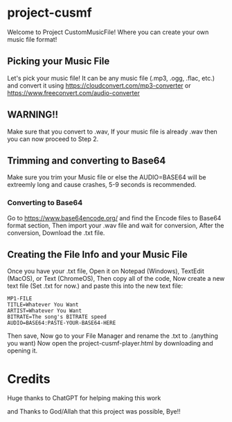 
# project-cusmf

Welcome to Project CustomMusicFile! Where you can create your own music file format!
## Picking your Music File

Let's pick your music file! It can be any music file (.mp3, .ogg, .flac, etc.) and convert it using https://cloudconvert.com/mp3-converter or https://www.freeconvert.com/audio-converter
## WARNING!!

Make sure that you convert to .wav, If your music file is already .wav then you can now proceed to Step 2.
## Trimming and converting to Base64

Make sure you trim your Music file or else the AUDIO=BASE64 will be extreemly long and cause crashes, 5-9 seconds is recommended.

### Converting to Base64

Go to https://www.base64encode.org/ and find the Encode files to Base64 format section, Then import your .wav file and wait for conversion, After the conversion, Download the .txt file.

## Creating the File Info and your Music File

Once you have your .txt file, Open it on Notepad (Windows), TextEdit (MacOS), or Text (ChromeOS), Then copy all of the code, Now create a new text file (Set .txt for now.) and paste this into the new text file:
```
MP1-FILE
TITLE=Whatever You Want
ARTIST=Whatever You Want
BITRATE=The song's BITRATE speed
AUDIO=BASE64:PASTE-YOUR-BASE64-HERE
```
Then save, Now go to your File Manager and rename the .txt to .(anything you want) Now open the project-cusmf-player.html by downloading and opening it.

# Credits

Huge thanks to ChatGPT for helping making this work

and Thanks to God/Allah that this project was possible, Bye!!


